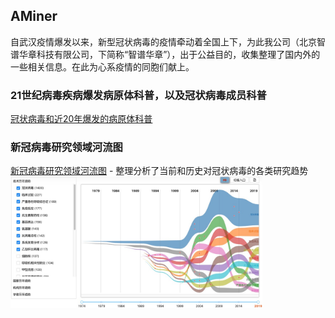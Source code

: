 ## AMiner

自武汉疫情爆发以来，新型冠状病毒的疫情牵动着全国上下，为此我公司（北京智谱华章科技有限公司，下简称“智谱华章”），出于公益目的，收集整理了国内外的一些相关信息。在此为心系疫情的同胞们献上。

### 21世纪病毒疾病爆发病原体科普，以及冠状病毒成员科普
[冠状病毒和近20年爆发的病原体科普](https://github.com/AMinerOfficials/VirusKnowledge/wiki)

### 新冠病毒研究领域河流图

[新冠病毒研究领域河流图](http://trend.aminer.cn/trend/5e3bdbf9e99f9e2b31cd6b77) - 整理分析了当前和历史对冠状病毒的各类研究趋势
<img src="/img/trend.jpg" width="80%">
